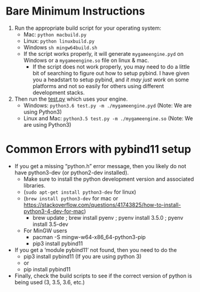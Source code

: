 # Bare Minimum Instructions

1. Run the appropriate build script for your operating system:
    - Mac: `python macbuild.py`
    - Linux: `python linuxbuild.py`
    - Windows `sh mingw64build.sh`
    - If the script works properly, it will generate `mygameengine.pyd` on Windows or a  `mygameengine.so` file on linux & mac.
        - If the script does not work properly, you may need to do a little bit of searching to figure out how to setup pybind. I have given you a headstart to setup pybind, and *it may just work* on some platforms and not so easily for others using different development stacks.
2. Then run the [test.py](./test.py) which uses your engine.
    - Windows: `python3.6 test.py -m ./mygameengine.pyd` (Note: We are using Python3)
    - Linux and Mac: `python3.5 test.py -m ./mygameengine.so` (Note: We are using Python3)


# Common Errors with pybind11 setup

- If you get a missing “python.h” error message, then you likely do not have python3-dev (or python2-dev installed).
    - Make sure to install the python development version and associated libraries.
    - (`sudo apt-get install python3-dev` for linux)
    - (`brew install python3-dev` for mac or https://stackoverflow.com/questions/41743825/how-to-install-python3-4-dev-for-mac)
        - brew update ; brew install pyenv ; pyenv install 3.5.0 ; pyenv install 3.5-dev
    - For MinGW users
        - pacman -S mingw-w64-x86_64-python3-pip
        - pip3 install pybind11
- If you get a ‘module pybind11’ not found, then you need to do the
    - pip3 install pybind11 (If you are using python 3)
    - or
    - pip install pybind11
- Finally, check the build scripts to see if the correct version of python is being used (3, 3.5, 3.6, etc.)

